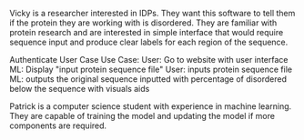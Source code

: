 Vicky is a researcher interested in IDPs. They want this software to tell them if the protein they are working with is disordered. They are familiar with protein research and are interested in simple interface that would require sequence input and produce clear labels for each region of the sequence. 


Authenticate User Case Use Case:
User: Go to website with user interface 
ML: Display "input protein sequence file"
User: inputs protein sequence file
ML: outputs the original sequence inputted with percentage of disordered below the sequence with visuals aids

Patrick is a computer science student with experience in machine learning. They are capable of training the model and updating the model if more components are required. 


